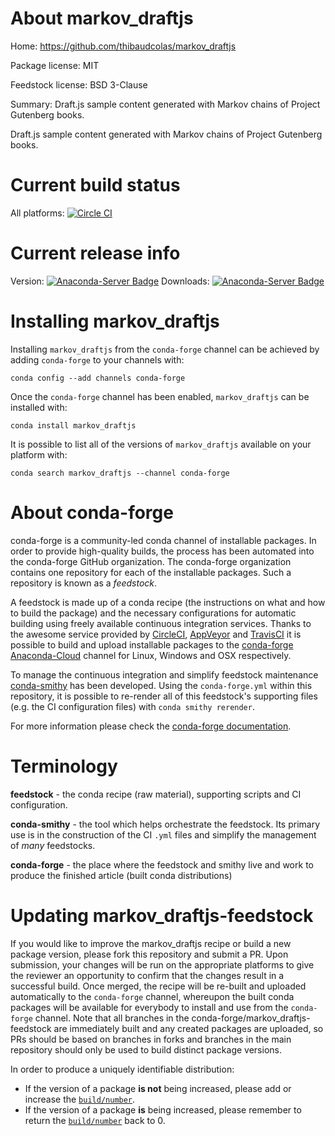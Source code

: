 About markov_draftjs
====================

Home: https://github.com/thibaudcolas/markov_draftjs

Package license: MIT

Feedstock license: BSD 3-Clause

Summary: Draft.js sample content generated with Markov chains of Project Gutenberg books.

Draft.js sample content generated with Markov chains of Project Gutenberg books.

Current build status
====================

All platforms: [![Circle CI](https://circleci.com/gh/conda-forge/markov_draftjs-feedstock.svg?style=shield)](https://circleci.com/gh/conda-forge/markov_draftjs-feedstock)

Current release info
====================
Version: [![Anaconda-Server Badge](https://anaconda.org/conda-forge/markov_draftjs/badges/version.svg)](https://anaconda.org/conda-forge/markov_draftjs)
Downloads: [![Anaconda-Server Badge](https://anaconda.org/conda-forge/markov_draftjs/badges/downloads.svg)](https://anaconda.org/conda-forge/markov_draftjs)

Installing markov_draftjs
=========================

Installing `markov_draftjs` from the `conda-forge` channel can be achieved by adding `conda-forge` to your channels with:

```
conda config --add channels conda-forge
```

Once the `conda-forge` channel has been enabled, `markov_draftjs` can be installed with:

```
conda install markov_draftjs
```

It is possible to list all of the versions of `markov_draftjs` available on your platform with:

```
conda search markov_draftjs --channel conda-forge
```


About conda-forge
=================

conda-forge is a community-led conda channel of installable packages.
In order to provide high-quality builds, the process has been automated into the
conda-forge GitHub organization. The conda-forge organization contains one repository
for each of the installable packages. Such a repository is known as a *feedstock*.

A feedstock is made up of a conda recipe (the instructions on what and how to build
the package) and the necessary configurations for automatic building using freely
available continuous integration services. Thanks to the awesome service provided by
[CircleCI](https://circleci.com/), [AppVeyor](http://www.appveyor.com/)
and [TravisCI](https://travis-ci.org/) it is possible to build and upload installable
packages to the [conda-forge](https://anaconda.org/conda-forge)
[Anaconda-Cloud](http://docs.anaconda.org/) channel for Linux, Windows and OSX respectively.

To manage the continuous integration and simplify feedstock maintenance
[conda-smithy](http://github.com/conda-forge/conda-smithy) has been developed.
Using the ``conda-forge.yml`` within this repository, it is possible to re-render all of
this feedstock's supporting files (e.g. the CI configuration files) with ``conda smithy rerender``.

For more information please check the [conda-forge documentation](https://conda-forge.org/docs/).

Terminology
===========

**feedstock** - the conda recipe (raw material), supporting scripts and CI configuration.

**conda-smithy** - the tool which helps orchestrate the feedstock.
                   Its primary use is in the construction of the CI ``.yml`` files
                   and simplify the management of *many* feedstocks.

**conda-forge** - the place where the feedstock and smithy live and work to
                  produce the finished article (built conda distributions)


Updating markov_draftjs-feedstock
=================================

If you would like to improve the markov_draftjs recipe or build a new
package version, please fork this repository and submit a PR. Upon submission,
your changes will be run on the appropriate platforms to give the reviewer an
opportunity to confirm that the changes result in a successful build. Once
merged, the recipe will be re-built and uploaded automatically to the
`conda-forge` channel, whereupon the built conda packages will be available for
everybody to install and use from the `conda-forge` channel.
Note that all branches in the conda-forge/markov_draftjs-feedstock are
immediately built and any created packages are uploaded, so PRs should be based
on branches in forks and branches in the main repository should only be used to
build distinct package versions.

In order to produce a uniquely identifiable distribution:
 * If the version of a package **is not** being increased, please add or increase
   the [``build/number``](http://conda.pydata.org/docs/building/meta-yaml.html#build-number-and-string).
 * If the version of a package **is** being increased, please remember to return
   the [``build/number``](http://conda.pydata.org/docs/building/meta-yaml.html#build-number-and-string)
   back to 0.